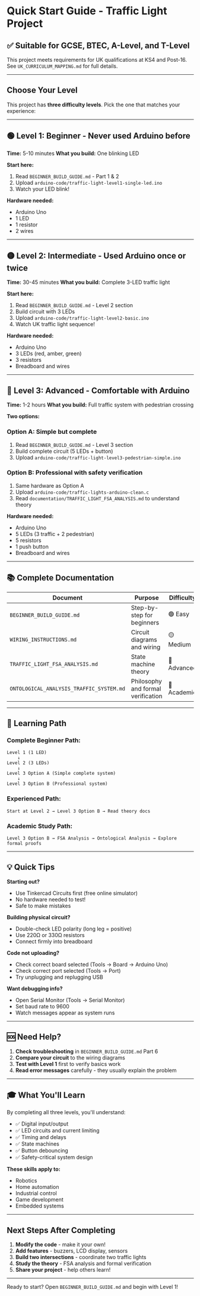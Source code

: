 # Quick Start Guide - Traffic Light Project

## ✅ Suitable for GCSE, BTEC, A-Level, and T-Level

This project meets requirements for UK qualifications at KS4 and Post-16. See `UK_CURRICULUM_MAPPING.md` for full details.

---

## Choose Your Level

This project has **three difficulty levels**. Pick the one that matches your experience:

---

## 🟢 **Level 1: Beginner** - Never used Arduino before

**Time:** 5-10 minutes
**What you build:** One blinking LED

**Start here:**
1. Read `BEGINNER_BUILD_GUIDE.md` - Part 1 & 2
2. Upload `arduino-code/traffic-light-level1-single-led.ino`
3. Watch your LED blink!

**Hardware needed:**
- Arduino Uno
- 1 LED
- 1 resistor
- 2 wires

---

## 🟡 **Level 2: Intermediate** - Used Arduino once or twice

**Time:** 30-45 minutes
**What you build:** Complete 3-LED traffic light

**Start here:**
1. Read `BEGINNER_BUILD_GUIDE.md` - Level 2 section
2. Build circuit with 3 LEDs
3. Upload `arduino-code/traffic-light-level2-basic.ino`
4. Watch UK traffic light sequence!

**Hardware needed:**
- Arduino Uno
- 3 LEDs (red, amber, green)
- 3 resistors
- Breadboard and wires

---

## 🔴 **Level 3: Advanced** - Comfortable with Arduino

**Time:** 1-2 hours
**What you build:** Full traffic system with pedestrian crossing

**Two options:**

### Option A: Simple but complete
1. Read `BEGINNER_BUILD_GUIDE.md` - Level 3 section
2. Build complete circuit (5 LEDs + button)
3. Upload `arduino-code/traffic-light-level3-pedestrian-simple.ino`

### Option B: Professional with safety verification
1. Same hardware as Option A
2. Upload `arduino-code/traffic-lights-arduino-clean.c`
3. Read `documentation/TRAFFIC_LIGHT_FSA_ANALYSIS.md` to understand theory

**Hardware needed:**
- Arduino Uno
- 5 LEDs (3 traffic + 2 pedestrian)
- 5 resistors
- 1 push button
- Breadboard and wires

---

## 📚 Complete Documentation

| Document | Purpose | Difficulty |
|----------|---------|------------|
| `BEGINNER_BUILD_GUIDE.md` | Step-by-step for beginners | 🟢 Easy |
| `WIRING_INSTRUCTIONS.md` | Circuit diagrams and wiring | 🟡 Medium |
| `TRAFFIC_LIGHT_FSA_ANALYSIS.md` | State machine theory | 🔴 Advanced |
| `ONTOLOGICAL_ANALYSIS_TRAFFIC_SYSTEM.md` | Philosophy and formal verification | 🔴 Academic |

---

## 🎯 Learning Path

### Complete Beginner Path:
```
Level 1 (1 LED)
    ↓
Level 2 (3 LEDs)
    ↓
Level 3 Option A (Simple complete system)
    ↓
Level 3 Option B (Professional system)
```

### Experienced Path:
```
Start at Level 2 → Level 3 Option B → Read theory docs
```

### Academic Study Path:
```
Level 3 Option B → FSA Analysis → Ontological Analysis → Explore formal proofs
```

---

## 💡 Quick Tips

**Starting out?**
- Use Tinkercad Circuits first (free online simulator)
- No hardware needed to test!
- Safe to make mistakes

**Building physical circuit?**
- Double-check LED polarity (long leg = positive)
- Use 220Ω or 330Ω resistors
- Connect firmly into breadboard

**Code not uploading?**
- Check correct board selected (Tools → Board → Arduino Uno)
- Check correct port selected (Tools → Port)
- Try unplugging and replugging USB

**Want debugging info?**
- Open Serial Monitor (Tools → Serial Monitor)
- Set baud rate to 9600
- Watch messages appear as system runs

---

## 🆘 Need Help?

1. **Check troubleshooting** in `BEGINNER_BUILD_GUIDE.md` Part 6
2. **Compare your circuit** to the wiring diagrams
3. **Test with Level 1** first to verify basics work
4. **Read error messages** carefully - they usually explain the problem

---

## 🎓 What You'll Learn

By completing all three levels, you'll understand:

- ✅ Digital input/output
- ✅ LED circuits and current limiting
- ✅ Timing and delays
- ✅ State machines
- ✅ Button debouncing
- ✅ Safety-critical system design

**These skills apply to:**
- Robotics
- Home automation
- Industrial control
- Game development
- Embedded systems

---

## Next Steps After Completing

1. **Modify the code** - make it your own!
2. **Add features** - buzzers, LCD display, sensors
3. **Build two intersections** - coordinate two traffic lights
4. **Study the theory** - FSA analysis and formal verification
5. **Share your project** - help others learn!

---

Ready to start? Open `BEGINNER_BUILD_GUIDE.md` and begin with Level 1!